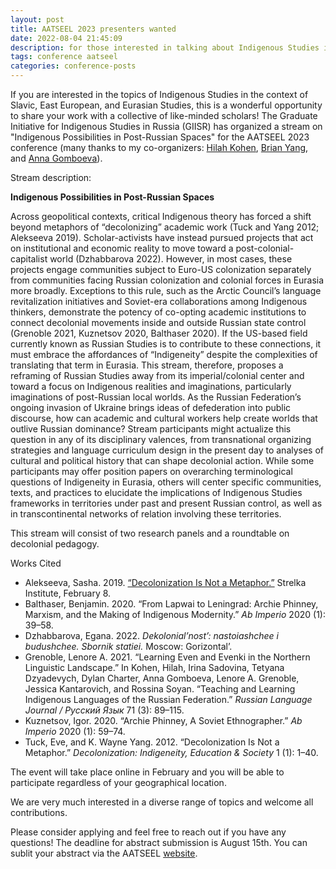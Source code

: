 ```yaml
---
layout: post
title: AATSEEL 2023 presenters wanted
date: 2022-08-04 21:45:09
description: for those interested in talking about Indigenous Studies in the context of Slavic, East European, and Eurasian Studies
tags: conference aatseel 
categories: conference-posts
---
```

If you are interested in the topics of Indigenous Studies in the context of Slavic, East European, and Eurasian Studies, this is a wonderful opportunity to share your work with a collective of like-minded scholars! The Graduate Initiative for Indigenous Studies in Russia (GIISR) has organized a stream on "Indigenous Possibilities in Post-Russian Spaces" for the AATSEEL 2023 conference (many thanks to my co-organizers: [Hilah Kohen](https://complit.sas.upenn.edu/people/hilah-kohen), [Brian Yang](https://slavic.illinois.edu/directory/profile/briany5), and [Anna Gomboeva](https://slavic.as.virginia.edu/gomboeva)).

Stream description:

**Indigenous Possibilities in Post-Russian Spaces**

Across geopolitical contexts, critical Indigenous theory has forced a shift beyond metaphors of “decolonizing” academic work (Tuck and Yang 2012; Alekseeva 2019). Scholar-activists have instead pursued projects that act on institutional and economic reality to move toward a post-colonial-capitalist world (Dzhabbarova 2022). However, in most cases, these projects engage communities subject to Euro-US colonization separately from communities facing Russian colonization and colonial forces in Eurasia more broadly. Exceptions to this rule, such as the Arctic Council’s language revitalization initiatives and Soviet-era collaborations among Indigenous thinkers, demonstrate the potency of co-opting academic institutions to connect decolonial movements inside and outside Russian state control (Grenoble 2021, Kuznetsov 2020, Balthaser 2020). If the US-based field currently known as Russian Studies is to contribute to these connections, it must embrace the affordances of “Indigeneity” despite the complexities of translating that term in Eurasia. This stream, therefore, proposes a reframing of Russian Studies away from its imperial/colonial center and toward a focus on Indigenous realities and imaginations, particularly imaginations of post-Russian local worlds. As the Russian Federation’s ongoing invasion of Ukraine brings ideas of defederation into public discourse, how can academic and cultural workers help create worlds that outlive Russian dominance?
Stream participants might actualize this question in any of its disciplinary valences, from transnational organizing strategies and language curriculum design in the present day to analyses of cultural and political history that can shape decolonial action. While some participants may offer position papers on overarching terminological questions of Indigeneity in Eurasia, others will center specific communities, texts, and practices to elucidate the implications of Indigenous Studies frameworks in territories under past and present Russian control, as well as in transcontinental networks of relation involving these territories.

This stream will consist of two research panels and a roundtable on decolonial pedagogy.

Works Cited

- Alekseeva, Sasha. 2019. [“Decolonization Is Not a Metaphor.”](https://www.youtube.com/watch?v=HA_2gK3wnK0) Strelka Institute, February 8. 
- Balthaser, Benjamin. 2020. “From Lapwai to Leningrad: Archie Phinney, Marxism, and the Making of Indigenous Modernity.” _Ab Imperio_ 2020 (1): 39–58.
- Dzhabbarova, Egana. 2022. _Dekolonial’nost’: nastoiashchee i budushchee. Sbornik statiei._ Moscow: Gorizontal’.
- Grenoble, Lenore A. 2021. “Learning Even and Evenki in the Northern Linguistic Landscape.” In Kohen, Hilah, Irina Sadovina, Tetyana Dzyadevych, Dylan Charter, Anna Gomboeva, Lenore A. Grenoble, Jessica Kantarovich, and Rossina Soyan. “Teaching and Learning Indigenous Languages of the Russian Federation.” _Russian Language Journal / Русский Язык_ 71 (3): 89–115.
- Kuznetsov, Igor. 2020. “Archie Phinney, A Soviet Ethnographer.” _Ab Imperio_ 2020 (1): 59–74.
- Tuck, Eve, and K. Wayne Yang. 2012. “Decolonization Is Not a Metaphor.” _Decolonization: Indigeneity, Education & Society_ 1 (1): 1–40.

The event will take place online in February and you will be able to participate regardless of your geographical location.

We are very much interested in a diverse range of topics and welcome all contributions.

Please consider applying and feel free to reach out if you have any questions! The deadline for abstract submission is August 15th. You can sublit your abstract via the AATSEEL [website](https://www.aatseel.org/cfp_main).
